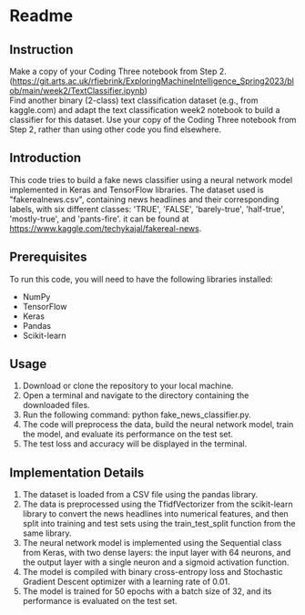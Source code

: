 # Readme
## Instruction
Make a copy of your Coding Three notebook from Step 2.(https://git.arts.ac.uk/rfiebrink/ExploringMachineIntelligence_Spring2023/blob/main/week2/TextClassifier.ipynb)  
Find another binary (2-class) text classification dataset (e.g., from kaggle.com) and adapt the text classification week2 notebook to build a classifier for this dataset. Use your copy of the Coding Three notebook from Step 2, rather than using other code you find elsewhere. 

## Introduction
This code tries to build a fake news classifier using a neural network model implemented in Keras and TensorFlow libraries. The dataset used is "fakerealnews.csv", containing news headlines and their corresponding labels, with six different classes: 'TRUE', 'FALSE', 'barely-true', 'half-true', 'mostly-true', and 'pants-fire'. it can be found at https://www.kaggle.com/techykajal/fakereal-news.

## Prerequisites
To run this code, you will need to have the following libraries installed:
- NumPy
- TensorFlow
- Keras
- Pandas
- Scikit-learn

## Usage
1. Download or clone the repository to your local machine.
2. Open a terminal and navigate to the directory containing the downloaded files.
3. Run the following command: python fake_news_classifier.py.
4. The code will preprocess the data, build the neural network model, train the model, and evaluate its performance on the test set.
5. The test loss and accuracy will be displayed in the terminal.

## Implementation Details
1. The dataset is loaded from a CSV file using the pandas library.
2. The data is preprocessed using the TfidfVectorizer from the scikit-learn library to convert the news headlines into numerical features, and then split into training and test sets using the train_test_split function from the same library.
3. The neural network model is implemented using the Sequential class from Keras, with two dense layers: the input layer with 64 neurons, and the output layer with a single neuron and a sigmoid activation function.
4. The model is compiled with binary cross-entropy loss and Stochastic Gradient Descent optimizer with a learning rate of 0.01.
5. The model is trained for 50 epochs with a batch size of 32, and its performance is evaluated on the test set.
